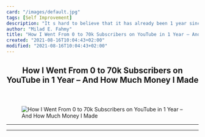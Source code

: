 ```yaml
---
card: "/images/default.jpg"
tags: [Self Improvement]
description: "It s hard to believe that it has already been 1 year since I "
author: "Milad E. Fahmy"
title: "How I Went From 0 to 70k Subscribers on YouTube in 1 Year – And How Much Money I Made"
created: "2021-08-16T10:04:43+02:00"
modified: "2021-08-16T10:04:43+02:00"
---
```

<div class="site-wrapper">
<main id="site-main" class="site-main outer">
<div class="inner">
<article class="post-full post tag-self-improvement tag-youtube tag-web-development tag-side-project ">
<header class="post-full-header">
<h1 class="post-full-title">How I Went From 0 to 70k Subscribers on YouTube in 1 Year – And How Much Money I Made</h1>
</header>
<figure class="post-full-image">
<picture>
<source media="(max-width: 700px)" sizes="1px" srcset="data:image/gif;base64,R0lGODlhAQABAIAAAAAAAP///yH5BAEAAAAALAAAAAABAAEAAAIBRAA7 1w">
<source media="(min-width: 701px)" sizes="(max-width: 800px) 400px,
(max-width: 1170px) 700px,
1400px" srcset="/news/content/images/size/w300/2020/08/fCC_-70k-2-2.png 300w,
/news/content/images/size/w600/2020/08/fCC_-70k-2-2.png 600w,
/news/content/images/size/w1000/2020/08/fCC_-70k-2-2.png 1000w,
/news/content/images/size/w2000/2020/08/fCC_-70k-2-2.png 2000w">
<img onerror="this.style.display='none'" src="/news/content/images/size/w2000/2020/08/fCC_-70k-2-2.png" alt="How I Went From 0 to 70k Subscribers on YouTube in 1 Year – And How Much Money I Made">
</picture>
</figure>
<section class="post-full-content">
<div class="post-content">
</div>
<hr>
<hr>
</section>
</article>
</div>
</main>
</div>
<!-- Google Tag Manager (noscript) -->
<!-- End Google Tag Manager (noscript) -->
